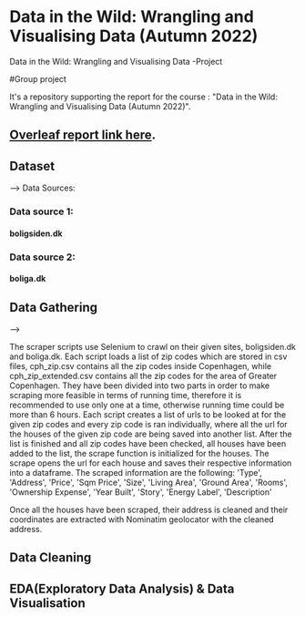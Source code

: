 # Data in the Wild: Wrangling and Visualising Data (Autumn 2022)
Data in the Wild: Wrangling and Visualising Data -Project

#Group project

It's a repository supporting the report for the course : "Data in the Wild: Wrangling and Visualising Data (Autumn 2022)".

## **[Overleaf report link here](https://www.overleaf.com/project/63417ff0607b6d26b51b4e5e "Overleaf link")**.


## Dataset

--> Data Sources:

### Data source 1:
#### boligsiden.dk

### Data source 2:
#### boliga.dk

## Data Gathering

-->

The scraper scripts use Selenium to crawl on their given sites, boligsiden.dk and boliga.dk.
Each script loads a list of zip codes which are stored in csv files, cph_zip.csv contains all the zip codes inside Copenhagen, while cph_zip_extended.csv contains all the zip codes for the area of Greater Copenhagen. They have been divided into two parts in order to make scraping more feasible in terms of running time, therefore it is recommended to use only one at a time, otherwise running time could be more than 6 hours.
Each script creates a list of urls to be looked at for the given zip codes and every zip code is ran individually, where all the url for the houses of the given zip code are being saved into another list.
After the list is finished and all zip codes have been checked, all houses have been added to the list, the scrape function is initialized for the houses.
The scrape opens the url for each house and saves their respective information into a dataframe.
The scraped information are the following:
'Type', 'Address', 'Price', 'Sqm Price', 'Size', 'Living Area', 'Ground Area', 'Rooms', 'Ownership Expense', 'Year Built', 'Story', 'Energy Label', 'Description' 

Once all the houses have been scraped, their address is cleaned and their coordinates are extracted with Nominatim geolocator with the cleaned address.

## Data Cleaning 


## EDA(Exploratory Data Analysis) & Data Visualisation
